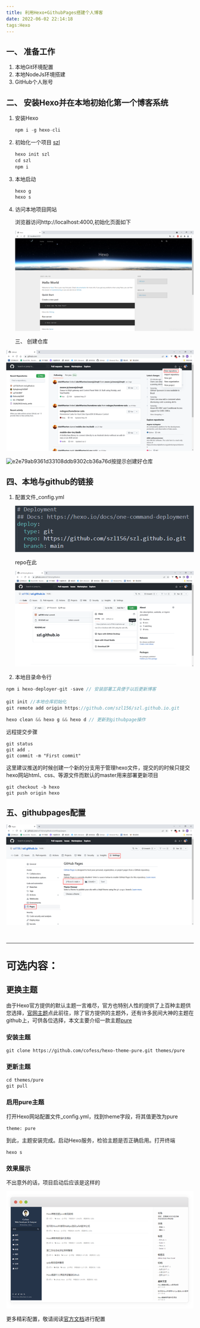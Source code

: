 ```yaml
---
title: 利用Hexo+GithubPages搭建个人博客
date: 2022-06-02 22:14:18
tags:Hexo
---
```


## 一、 准备工作

1. 本地Git环境配置
2. 本地NodeJs环境搭建
3. GitHub个人账号

## 二、 安装Hexo并在本地初始化第一个博客系统

1. 安装Hexo

   ```javascript
   npm i -g hexo-cli
   ```

2. 初始化一个项目 <u>szl</u>

   ```javascript
   hexo init szl
   cd szl
   npm i
   ```

3. 本地启动

   ```javascript
   hexo g
   hexo s
   ```

4. 访问本地项目网站

   浏览器访问http://localhost:4000,初始化页面如下

   ![e9b57cc05b7f3ca263ea41ae8cfd0642](fuck/preview1.png)

   三、 创建仓库

![a273d87bc7cc2f998c2ab1580de6bb51](fuck/r.png)

![e2e79ab9361d33108ddb9302cb36a76d](F:\szl\source\_posts\利用Hexo-GithubPages搭建个人博客\create.png)按提示创建好仓库

## 四、本地与github的链接

1. 配置文件_config.yml

   ![a9dd438899526fe4841e54d8a9475e69](fuck/setting.png)

   repo在此

   ![250e2c243e16f9a04c29f68a127839b6](fuck/httpplace.png)

2. 本地目录命令行

```javascript
npm i hexo-deployer-git -save // 安装部署工具便于以后更新博客

git init //本地仓库初始化
git remote add origin https://github.com/szl156/szl.github.io.git
```

```javascript
hexo clean && hexo g && hexo d // 更新到githubpage操作
```

 远程提交步骤

```
git status
git add .
git commit -m "First commit"
```

这里建议推送的时候创建一个新的分支用于管理hexo文件，提交的的时候只提交hexo网站html、css、等源文件而默认的master用来部署更新项目

```
git checkout -b hexo
git push origin hexo
```

## 五、githubpages配置

![17c6c45abd618622db1ae79df9196b56](fuck/githubpages.png)

<br/>

***

# 可选内容：

## 更换主题

 由于Hexo官方提供的默认主题一言难尽，官方也特别人性的提供了上百种主题供您选择，[官网主题](https://hexo.io/themes/)点此前往，除了官方提供的主题外，还有许多民间大神的主题在github上，可供各位选择，本文主要介绍一款主题[pure](https://github.com/cofess/hexo-theme-pure)

### 安装主题

```
git clone https://github.com/cofess/hexo-theme-pure.git themes/pure
```

### 更新主题

```
cd themes/pure
git pull
```

### 启用pure主题

打开Hexo网站配置文件_config.yml，找到theme字段，将其值更改为pure

```
theme: pure
```

到此，主题安装完成。启动Hexo服务，检验主题是否正确启用。打开终端

```
hexo s
```

### 效果展示

不出意外的话，项目启动后应该是这样的

![94e224b86c8d68d4adbc319d0ba605a3](fuck/preview.png)

更多精彩配置，敬请阅读[官方文档](https://github.com/cofess/hexo-theme-pure/blob/master/README.cn.md)进行配置
